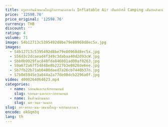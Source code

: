 ```yaml
---
title: หรูหรากันน้ําขนาดใหญ่กิจกรรมกลางแจ้ง Inflatable Air เต็นท์ปาร์ตี้ Camping เต็นท์หลังคาเต็นท์พอง
price: '12598.76'
price_original: '12598.76'
currency: THB
discount: ''
rating: 4
volume: 71
image: S4b12713c5395492d8be79e80968d8ec5x.jpg
images:
  - S4b12713c5395492d8be79e80968d8ec5x.jpg
  - S56d3c2dcaead4f349c3dabaa40d2d93cW.jpg
  - Sbb0b9929fac848fda846081ad00af0263.jpg
  - S9a672a67f54848e8b2227b3e0828de6ee.jpg
  - Sb7fb22b71ab0480daed7a26cb7440b37n.jpg
  - S7b0d5945e3a044a2a77de08dcb2296a0f.jpg
video: 4000264064623.mp4
categories:
  - name: รถยนต์และรถจักรยานยนต์
    slug: รถยนต-และรถจ-กรยานยนต
  - name: ชิ้นส่วนด้านนอก
    slug: นส-วนด-านนอก
slug: หร-หราก-นน-าขนาดใหญ-จกรรมกลางแจ
encode: okGqm3q
lang: th
---
```

  